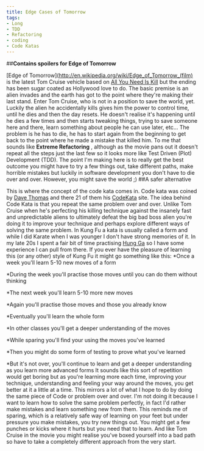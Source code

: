 ```yaml
---
title: Edge Cases of Tomorrow
tags:
- Long
- TDD
- Refactoring
- coding
- Code Katas
---
```


##**Contains spoilers for Edge of Tomorrow**
 
[Edge of Tomorrow](http://en.wikipedia.org/wiki/Edge_of_Tomorrow_(film) is the latest Tom Cruise vehicle based on 
[All You Need Is Kill](http://en.wikipedia.org/wiki/All_You_Need_Is_Kill) but the ending has been sugar coated as Hollywood love to do. The basic premise is an alien invades and the earth has got to the point where they're making their last stand. Enter Tom Cruise, who is not in a position to save the world, yet. Luckily the alien he accidentally kills gives him the power to control time, until he dies and then the day resets. He doesn't realise it's happening until he dies a few times and then starts tweaking things, trying to save someone here and there, learn something about people he can use later, etc... The problem is he has to die, he has to start again from the beginning to get back to the point where he made a mistake that killed him. 
To me that sounds like 
**Extreme Refactoring**
, although as the movie pans out it doesn't repeat all the steps just the last few so it looks more like Test Driven (Plot) Development (TDD). The point I'm making here is to really get the best outcome you might have to try a few things out, take different paths, make horrible mistakes but luckily in software development you don't have to die over and over. However, you might save the world ;) 
##A safer alternative
 
This is where the concept of the code kata comes in. Code kata was coined by 
[Dave Thomas](http://en.wikipedia.org/wiki/Kata_(programming)) and there 21 of them his 
[CodeKata](http://codekata.com) site. The idea behind Code Kata is that you repeat the same problem over and over. Unlike Tom Cruise when he's perfecting his killing technique against the insanely fast and unpredictable aliens to ultimately defeat the big bad boss alien you're doing it to improve your technique and perhaps explore different ways of solving the same problem. 
In Kung Fu a kata is usually called a form and while I did Karate when I was younger I don't have strong memories of it. In my late 20s I spent a fair bit of time practising 
[Hung Ga](http://www.yhge.co.uk) so I have some experience I can pull from there. 
If you ever have the pleasure of learning this (or any other) style of Kung Fu it might go something like this: 
*Once a week you'll learn 5-10 new moves of a form
 
*During the week you'll practise those moves until you can do them without thinking
 
*The next week you'll learn 5-10 more new moves
 
*Again you'll practise those moves 
and those you already know
 
*Eventually you'll learn the whole form
 
*In other classes you'll get a deeper understanding of the moves
 
*While sparing you'll find your using the moves you've learned
 
*Then you might do some form of testing to prove what you've learned
 
*But it's not over, you'll continue to learn and get a deeper understanding as you learn more advanced forms 
It sounds like this sort of repetition would get boring but as you're learning more each time, improving your technique, understanding and feeling your way around the moves, you get better at it a little at a time. 
This mirrors a lot of what I hope to do by doing the same piece of Code or problem over and over. I'm not doing it because I want to learn how to solve the same problem perfectly, in fact I'd rather make mistakes and learn something new from them. This reminds me of sparing, which is a relatively safe way of learning on your feet but under pressure you make mistakes, you try new things out. You might get a few punches or kicks where it hurts but you need that to learn. 
And like Tom Cruise in the movie you might realise you've boxed yourself into a bad path so have to take a completely different approach from the very start.
